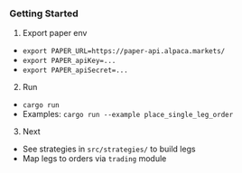 ### Getting Started

1) Export paper env
- `export PAPER_URL=https://paper-api.alpaca.markets/`
- `export PAPER_apiKey=...`
- `export PAPER_apiSecret=...`

2) Run
- `cargo run`
- Examples: `cargo run --example place_single_leg_order`

3) Next
- See strategies in `src/strategies/` to build legs
- Map legs to orders via `trading` module



